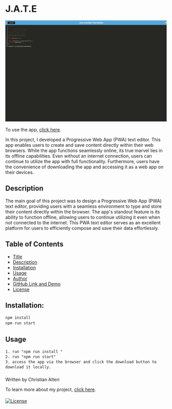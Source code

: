 # J.A.T.E

 ![Alt text](./assets/JATE.png "Photo of JATE UI")

To use the app, [click here](https://pwa-text-editor-uwa-4d3de5b7a94c.herokuapp.com/).


In this project, I developed a Progressive Web App (PWA) text editor. This app enables users to create and save content directly within their web browsers. While the app functions seamlessly online, its true marvel lies in its offline capabilities. Even without an internet connection, users can continue to utilize the app with full functionality. Furthermore, users have the convenience of downloading the app and accessing it as a web app on their devices.

## Description 

The main goal of this project was to design a Progressive Web App (PWA) text editor, providing users with a seamless environment to type and store their content directly within the browser. The app's standout feature is its ability to function offline, allowing users to continue utilizing it even when not connected to the internet. This PWA text editor serves as an excellent platform for users to efficiently compose and save their data effortlessly.

## Table of Contents

* [Title](#title)
* [Description](#description)
* [Installation](#installation)
* [Usage](#usage)
* [Author](#author)
* [GitHub Link and Demo](#github-link-and-demo)
* [License](#license)

## Installation:

```bash
npm install
npm run start
```


## Usage
```
1. run "npm run install "
2. run "npm run start"
3. access the app via the browser and click the download button to download it locally.
```

###

Written by Christian Alteri

To learn more about my project, [click here](https://github.com/ChristianAlteri/PWA-Text-Editor).


####

[![License](https://img.shields.io/badge/LICENSE-MIT-red)](LICENSE)
